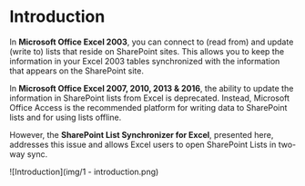 # Introduction

In **Microsoft Office Excel 2003**, you can connect to (read from) and update (write to) lists that reside on SharePoint sites. This allows you to keep the information in your Excel 2003 tables synchronized with the information that appears on the SharePoint site.

In **Microsoft Office Excel 2007, 2010, 2013 & 2016**, the ability to update the information in SharePoint lists from Excel is deprecated. Instead, Microsoft Office Access is the recommended platform for writing data to SharePoint lists and for using lists offline.

However, the **SharePoint List Synchronizer for Excel**, presented here, addresses this issue and allows Excel users to open SharePoint Lists in two-way sync.

![Introduction](img/1 - introduction.png)
